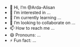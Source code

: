 - 👋 Hi, I’m @Arda-Alisan
- 👀 I’m interested in ...
- 🌱 I’m currently learning ...
- 💞️ I’m looking to collaborate on ...
- 📫 How to reach me ...
- 😄 Pronouns: ...
- ⚡ Fun fact: ...

<!---
Arda-Alisan/Arda-Alisan is a ✨ special ✨ repository because its `README.md` (this file) appears on your GitHub profile.
You can click the Preview link to take a look at your changes.
---> 
